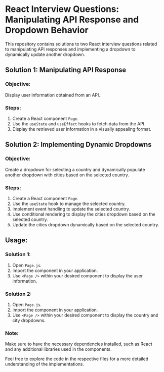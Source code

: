 # React Interview Questions: Manipulating API Response and Dropdown Behavior

This repository contains solutions to two React interview questions related to manipulating API responses and implementing a dropdown to dynamically update another dropdown.

## Solution 1: Manipulating API Response

### Objective:
Display user information obtained from an API.

### Steps:
1. Create a React component `Page`.
2. Use the `useState` and `useEffect` hooks to fetch data from the API.
3. Display the retrieved user information in a visually appealing format.

## Solution 2: Implementing Dynamic Dropdowns

### Objective:
Create a dropdown for selecting a country and dynamically populate another dropdown with cities based on the selected country.

### Steps:
1. Create a React component `Page`.
2. Use the `useState` hook to manage the selected country.
3. Implement event handling to update the selected country.
4. Use conditional rendering to display the cities dropdown based on the selected country.
5. Update the cities dropdown dynamically based on the selected country.

## Usage:

### Solution 1:
1. Open `Page.js`.
2. Import the component in your application.
3. Use `<Page />` within your desired component to display the user information.

### Solution 2:
1. Open `Page.js`.
2. Import the component in your application.
3. Use `<Page />` within your desired component to display the country and city dropdowns.

### Note:
Make sure to have the necessary dependencies installed, such as React and any additional libraries used in the components.

Feel free to explore the code in the respective files for a more detailed understanding of the implementations.